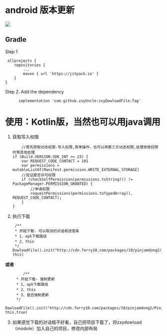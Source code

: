 # android 版本更新


[![](https://jitpack.io/v/zxyUncle/zxyDowloadFile.svg)](https://jitpack.io/#zxyUncle/zxyDowloadFile)

Gradle
-----
Step 1    
	

     allprojects {  
		repositories {    
			...    
			maven { url 'https://jitpack.io' }     
		}    
	}    

Step 2. Add the dependency

          implementation 'com.github.zxyUncle:zxyDowloadFile:Tag'

# 使用：Kotlin版，当然也可以用java调用

 1. 获取写入权限

            //首先获取动态权限-写入权限,简单操作，也可以用第三方动态权限,处理拒绝权限时等其他处理
        if (Build.VERSION.SDK_INT >= 23) {
            var REQUEST_CODE_CONTACT = 101
            var permissions = mutableListOf(Manifest.permission.WRITE_EXTERNAL_STORAGE)
            //验证是否许可权限
            if (checkSelfPermission(permissions.toString()) != PackageManager.PERMISSION_GRANTED) {
                //申请权限
                requestPermissions(permissions.toTypedArray(), REQUEST_CODE_CONTACT);
            }
        }

 2. 执行下载

         /**
         * 开始下载- 可以取消的对话框进度条
         * 1、apk下载路径
         * 2、this
         */
        DowloadFile().init("http://cdn.ferry10.com/packages/10/pinjamdong2/PinjamDong.apk", this)

**或者**

            /**
         * 开始下载- 强制更新
         * 1、apk下载路径
         * 2、this
         * 3、是否强制更新
         */
        DowloadFile().init("http://cdn.ferry10.com/packages/10/pinjamdong2/PinjamDong.apk", this,true)

 3. 如果感觉下载的对话框不好看，自己把项目下载了，将zxydowload（module）加入自己的项目，修改内部布局

